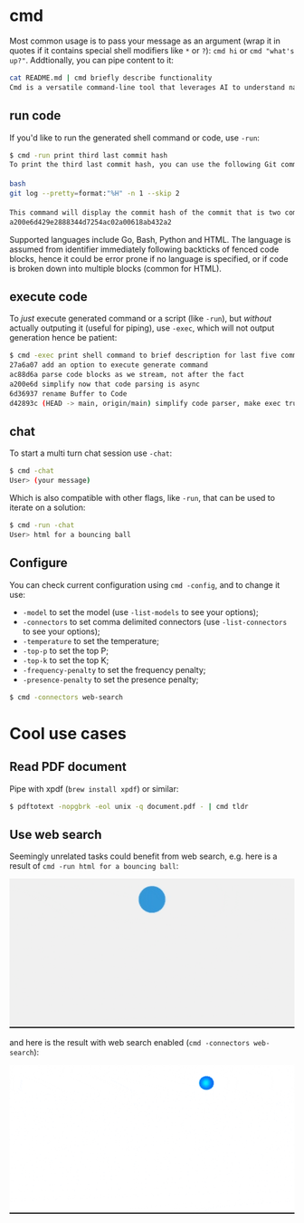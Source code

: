 
# cmd

Most common usage is to pass your message as an argument (wrap it in quotes if it contains special shell modifiers like `*` or `?`): `cmd hi` or `cmd "what's up?"`. Addtionally, you can pipe content to it:
```bash
cat README.md | cmd briefly describe functionality
Cmd is a versatile command-line tool that leverages AI to understand natural language input and generate shell commands or even entire scripts. It offers various flags to enhance its functionality. You can use `-run` to execute the generated command and display the output, while `-exec` executes the command without showing the generation process or output. For multi-turn interactions, there's `-chat`, and you can configure the model, connectors, and other settings with `-config` and related flags. Additionally, content can be piped into cmd for quick processing.
```

## run code

If you'd like to run the generated shell command or code, use `-run`:
```bash
$ cmd -run print third last commit hash
To print the third last commit hash, you can use the following Git command:

bash
git log --pretty=format:"%H" -n 1 --skip 2

This command will display the commit hash of the commit that is two commits before the most recent one. The `--pretty=format:"%H"` option specifies that you want to display the commit hash in the output, and the `-n 1` option limits the output to only one commit. The `--skip 2` option skips the two most recent commits and displays the hash of the third last commit.
a200e6d429e2888344d7254ac02a00618ab432a2
```
Supported languages include Go, Bash, Python and HTML. The language is assumed from identifier immediately following backticks of fenced code blocks, hence it could be error prone if no language is specified, or if code is broken down into multiple blocks (common for HTML).

## execute code

To _just_ execute generated command or a script (like `-run`), but _without_ actually outputing it (useful for piping), use `-exec`, which will not output generation hence be patient:
```bash
$ cmd -exec print shell command to brief description for last five commits
27a6a07 add an option to execute generate command
ac88d6a parse code blocks as we stream, not after the fact
a200e6d simplify now that code parsing is async
6d36937 rename Buffer to Code
d42893c (HEAD -> main, origin/main) simplify code parser, make exec truly optional
```

## chat

To start a multi turn chat session use `-chat`:
```bash
$ cmd -chat
User> (your message)
```

Which is also compatible with other flags, like `-run`, that can be used to iterate on a solution:
```bash
$ cmd -run -chat
User> html for a bouncing ball
```

## Configure

You can check current configuration using `cmd -config`, and to change it use:
* `-model` to set the model (use `-list-models` to see your options);
* `-connectors` to set comma delimited connectors (use `-list-connectors` to see your options);
* `-temperature` to set the temperature;
* `-top-p` to set the top P;
* `-top-k` to set the top K;
* `-frequency-penalty` to set the frequency penalty;
* `-presence-penalty` to set the presence penalty;
```bash
$ cmd -connectors web-search
```

# Cool use cases

## Read PDF document

Pipe with xpdf (`brew install xpdf`) or similar:
```bash
$ pdftotext -nopgbrk -eol unix -q document.pdf - | cmd tldr
```

## Use web search

Seemingly unrelated tasks could benefit from web search, e.g. here is a result of `cmd -run html for a bouncing ball`:

![gif of a bouncing ball](./.github/ball.gif)

and here is the result with web search enabled (`cmd -connectors web-search`):

![gif of a bouncing ball](./.github/ball_web.gif)

